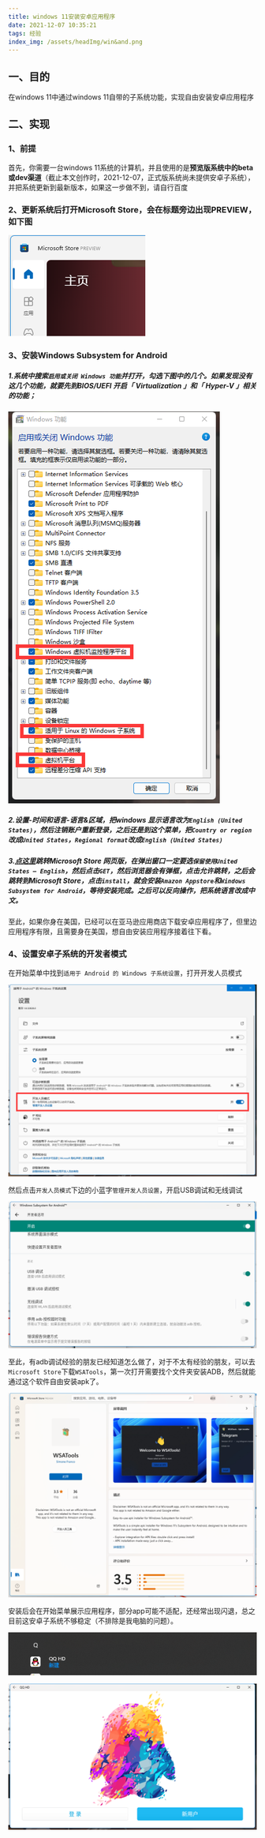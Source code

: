 ```yaml
---
title: windows 11安装安卓应用程序
date: 2021-12-07 10:35:21
tags: 经验
index_img: /assets/headImg/win&and.png
---
```


## 一、目的

在windows 11中通过windows 11自带的子系统功能，实现自由安装安卓应用程序

<!--more-->

## 二、实现

### 1、前提

首先，你需要一台windows 11系统的计算机，并且使用的是**预览版系统中的beta或dev渠道**（截止本文创作时，2021-12-07，正式版系统尚未提供安卓子系统），并把系统更新到最新版本，如果这一步做不到，请自行百度

### 2、更新系统后打开Microsoft Store，会在标题旁边出现PREVIEW，如下图

![image-20211207104243956](newpost-26/image-20211207104243956.png)

### 3、安装Windows Subsystem for Android

##### 1.系统中搜索`启用或关闭 Windows 功能`并打开，勾选下图中的几个。如果发现没有这几个功能，就要先到BIOS/UEFI 开启「 Virtualization 」和「 Hyper-V 」相关的功能；

![image-20211207104700638](newpost-26/image-20211207104700638.png)

##### 2.设置-时间和语言-语言&区域，把windows 显示语言改为`English (United States)`，然后注销账户重新登录，之后还是到这个菜单，把`Country or region`改成`United States`，`Regional format`改成`English (United States)`

##### 3.[点这里](https://www.microsoft.com/en-us/p/windows-subsystem-for-android/9p3395vx91nr?activetab=pivot:overviewtab)跳转Microsoft Store 网页版，在弹出窗口一定要选`保留使用United States – English`，然后点击`GET`，然后浏览器会有弹框，点击允许跳转，之后会跳转到Microsoft Store，点击`install`，就会安装`Amazon Appstore`和`Windows Subsystem for Android`，等待安装完成。之后可以反向操作，把系统语言改成中文。

至此，如果你身在美国，已经可以在亚马逊应用商店下载安卓应用程序了，但里边应用程序有限，且需要身在美国，想自由安装应用程序接着往下看。

### 4、设置安卓子系统的开发者模式

在开始菜单中找到`适用于 Android 的 Windows 子系统设置`，打开开发人员模式

![image-20211207105945711](newpost-26/image-20211207105945711.png)

然后点击`开发人员模式`下边的小蓝字`管理开发人员设置`，开启USB调试和无线调试

![image-20211207110121037](newpost-26/image-20211207110121037.png)

至此，有adb调试经验的朋友已经知道怎么做了，对于不太有经验的朋友，可以去`Microsoft Store`下载`WSATools`，第一次打开需要找个文件夹安装ADB，然后就能通过这个软件自由安装apk了。

![image-20211207110602464](newpost-26/image-20211207110602464.png)

安装后会在开始菜单展示应用程序，部分app可能不适配，还经常出现闪退，总之目前这安卓子系统不够稳定（不排除是我电脑的问题）。

![image-20211207111409339](newpost-26/image-20211207111409339.png)

![image-20211207111418981](newpost-26/image-20211207111418981.png)
